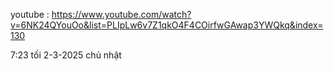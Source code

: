 youtube : https://www.youtube.com/watch?v=6NK24QYouOo&list=PLIpLw6v7Z1qkO4F4COirfwGAwap3YWQkq&index=130 

7:23 tối 2-3-2025 chủ nhật  
